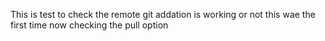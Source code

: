This is test to check the remote git addation is working or not
this wae the first time
now checking the pull option
